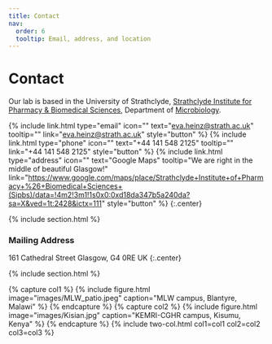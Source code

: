 ```yaml
---
title: Contact
nav:
  order: 6
  tooltip: Email, address, and location
---
```


# <i class="fas fa-envelope"></i>Contact

Our lab is based in the University of Strathclyde, [Strathclyde Institute for Pharmacy & Biomedical Sciences](https://www.strath.ac.uk/science/strathclydeinstituteofpharmacybiomedicalsciences/), Department of [Microbiology](https://www.strath.ac.uk/research/subjects/pharmacybiomedicalsciences/microbiology/). 


{%
  include link.html
  type="email"
  icon=""
  text="eva.heinz@strath.ac.uk"
  tooltip=""
  link="eva.heinz@strath.ac.uk"
  style="button"
%}
{%
  include link.html
  type="phone"
  icon=""
  text="+44 141 548 2125"
  tooltip=""
  link="+44 141 548 2125"
  style="button"
%}
{%
  include link.html
  type="address"
  icon=""
  text="Google Maps"
  tooltip="We are right in the middle of beautiful Glasgow!"
  link="https://www.google.com/maps/place/Strathclyde+Institute+of+Pharmacy+%26+Biomedical+Sciences+(Sipbs)/data=!4m2!3m1!1s0x0:0xd18da347b5a240da?sa=X&ved=1t:2428&ictx=111"
  style="button"
%}
{:.center}

{% include section.html %}

### <i class="fas fa-mail-bulk"></i>Mailing Address

161 Cathedral Street 
Glasgow, G4 0RE 
UK
{:.center}

{% include section.html %}

{% capture col1 %}
{%
  include figure.html
  image="images/MLW_patio.jpeg"
  caption="MLW campus, Blantyre, Malawi"
%}
{% endcapture %}
{% capture col2 %}
{%
  include figure.html
  image="images/Kisian.jpg"
  caption="KEMRI-CGHR campus, Kisumu, Kenya"
%}
{% endcapture %}
{% include two-col.html col1=col1 col2=col2 col3=col3 %}
